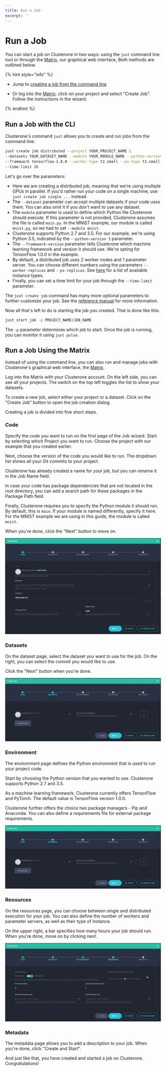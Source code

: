 ```yaml
---
title: Run a Job
excerpt: ''
---
```


# Run a Job

You can start a job on Clusterone in two ways: using the `just` command line tool or through the [Matrix](https://clusterone.com/matrix), our graphical web interface, Both methods are outlined below. 

{% hint style="info" %}
- Jump to [creating a job from the command line](https://docs.clusterone.com/v1.0/docs/run-a-job#section-run-a-job-with-the-cli)

- Or log into the [Matrix](https://clusterone.com/matrix), click on your project and select "Create Job". Follow the instructions in the wizard.

{% endhint %}

## Run a Job with the CLI

Clusterone's command `just` allows you to create and run jobs from the command line:

```bash
just create job distributed --project YOUR_PROJECT_NAME \
--datasets YOUR_DATASET_NAME --module YOUR_MODULE_NAME --python-version 3 \
--framework tensorflow-1.0.0 --worker-type t2.small --ps-type t2.small \
--time-limit 1h
```

Let's go over the parameters:

* Here we are creating a distributed job, meaning that we're using multiple GPUs in parallel. If you'd rather run your code on a single machine, use `just create job single ...` instead.
* The `--dataset` parameter can accept multiple datasets if your code uses them. You can also omit it if you don't want to use any dataset.
* The `module` parameter is used to define which Python file Clusterone should execute. If this parameter is not provided, Clusterone assumes the file is called `main.py`. In the MNIST example, our module is called `mnist.py`, so we had to set `--module mnist`.
* Clusterone supports Python 2.7 and 3.5. For our example, we're using Python 3.5, indicated by the `--python-version 3` parameter.
* The `--framework-version` parameter tells Clusterone which machine learning framework and version it should use. We're opting for TensorFlow 1.0.0 in the example.
* By default, a distributed job uses 2 worker nodes and 1 parameter server. You can choose different numbers using the parameters `--worker-replicas` and `--ps-replicas`. See [here](doc:hardware-instance-types) for a list of available instance types.
* Finally, you can set a time limit for your job through the `--time-limit` parameter.

The `just create job` command has many more optional parameters to further customize your job. See the [reference manual](doc:just-create) for more information.

Now all that's left to do is starting the job you created. That is done like this:

```bash
just start job -p PROJECT_NAME/JOB_NAME
```

The `-p` parameter determines which job to start. Once the job is running, you can monitor it using `just pulse`. 

## Run a Job Using the Matrix

Instead of using the command line, you can also run and manage jobs with Clusterone's graphical web interface, the [Matrix](https://clusterone.com/matrix).

Log into the Matrix with your Clusterone account. On the left side, you can see all your projects. The switch on the top left toggles the list to show your datasets.

To create a new job, select either your project or a dataset. Click on the "Create Job" button to open the job creation dialog.

Creating a job is divided into five short steps.

### Code

Specify the code you want to run on the first page of the Job wizard. Start by selecting which Project you want to run. Choose the project with our example that you created earlier.

Next, choose the version of the code you would like to run. The dropdown list shows all your Git commits to your project.

Clusterone has already created a name for your job, but you can rename it in the Job Name field.

In case your code has package dependencies that are not located in the root directory, you can add a search path for these packages in the Package Path field.

Finally, Clusterone requires you to specify the Python module it should run. By default, this is `main`. If your module is named differently, specify it here. For the MNIST example we are using in this guide, the module is called `mnist`.

When you're done, click the "Next" button to move on. 

![](/.gitbook/assets/Job_Wizard_1.JPG)

### Datasets

On the dataset page, select the dataset you want to use for the job. On the right, you can select the commit you would like to use.

Click the "Next" button when you're done.

![](/.gitbook/assets/Job_Wizard_2.JPG)

### Environment

The environment page defines the Python environment that is used to run your project code.

Start by choosing the Python version that you wanted to use. Clusterone supports Python 2.7 and 3.5.

As a machine learning framework, Clusterone currently offers TensorFlow and PyTorch. The default value is TensorFlow version 1.0.0.

Clusterone further offers the choice two package managers - Pip and Anaconda. You can also define a requirements file for external package requirements.

![](/.gitbook/assets/Job_Wizard_2.JPG)

### Resources

On the resources page, you can choose between single and distributed execution for your job. You can also define the number of workers and parameter servers, as well as their type of instance.

On the upper right, a bar specifies how many hours your job should run. When you're done, move on by clicking next. 

![](/.gitbook/assets/Job_Wizard_4.JPG)

### Metadata

The metadata page allows you to add a description to your job. When you're done, click "Create and Start".

And just like that, you have created and started a job on Clusterone. Congratulations!

